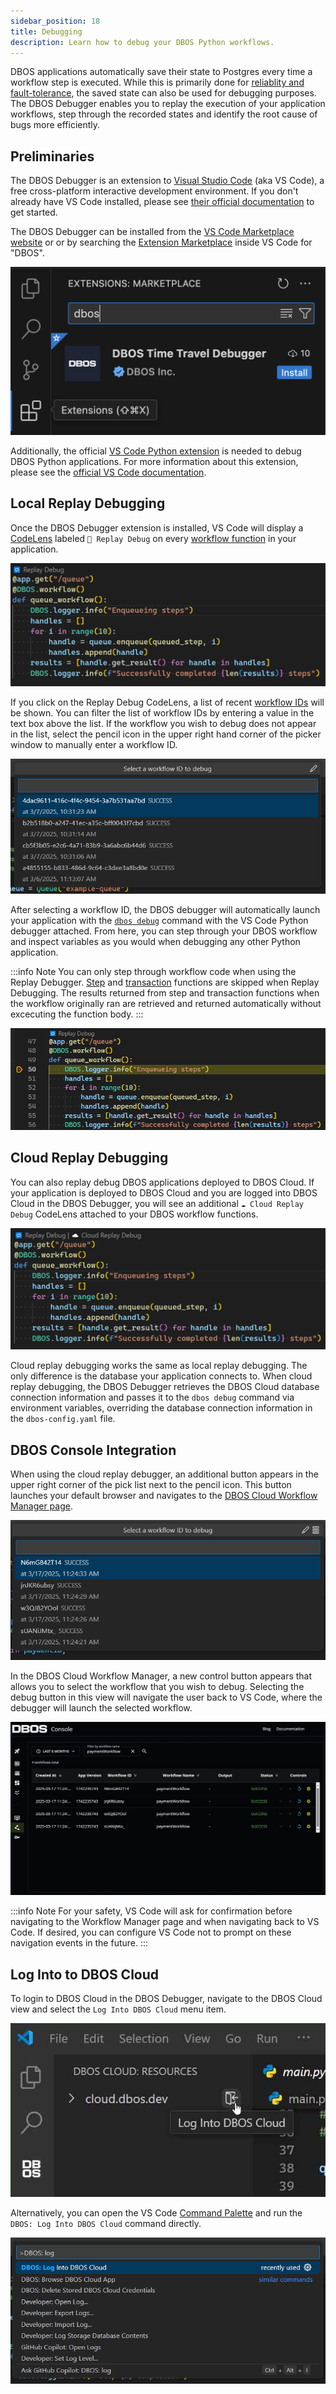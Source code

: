 ```yaml
---
sidebar_position: 18
title: Debugging
description: Learn how to debug your DBOS Python workflows.
---
```


DBOS applications automatically save their state to Postgres every time a workflow step is executed.
While this is primarily done for [reliablity and fault-tolerance](../../why-dbos.md), the saved state can also be used for debugging purposes.
The DBOS Debugger enables you to replay the execution of your application workflows, step through the recorded states and identify the root cause of bugs more efficiently. 

## Preliminaries

The DBOS Debugger is an extension to [Visual Studio Code](https://code.visualstudio.com/) (aka VS Code), a free cross-platform interactive development environment.
If you don't already have VS Code installed, please see [their official documentation](https://code.visualstudio.com/docs/setup/setup-overview) to get started.

The DBOS Debugger can be installed from the [VS Code Marketplace website](https://marketplace.visualstudio.com/items?itemName=dbos-inc.dbos-ttdbg)
or or by searching the [Extension Marketplace](https://code.visualstudio.com/docs/editor/extension-marketplace) inside VS Code for "DBOS".

![Installing the DBOS Time Travel Extension Screenshot](../../assets/ttdbg-ext-install.png)

Additionally, the official [VS Code Python extension](https://marketplace.visualstudio.com/items?itemName=ms-python.python) is needed to debug DBOS Python applications. 
For more information about this extension, please see the [official VS Code documentation](https://code.visualstudio.com/docs/python/python-quick-start).

## Local Replay Debugging

Once the DBOS Debugger extension is installed, VS Code will display a [CodeLens](https://code.visualstudio.com/blogs/2017/02/12/code-lens-roundup)
labeled `🔁 Replay Debug` on every [workflow function](./workflow-tutorial.md) in your application.

![Local Replay Debugging Code Lens](./assets/ttdbg-local-replay.png)

If you click on the Replay Debug CodeLens, a list of recent [workflow IDs](./workflow-tutorial#workflow-ids-and-idempotency) will be shown.
You can filter the list of workflow IDs by entering a value in the text box above the list.
If the workflow you wish to debug does not appear in the list, select the pencil icon in the upper right hand corner of the picker window to manually enter a workflow ID. 

![Workflow ID picker](./assets/ttdb-wfid-picker.png)

After selecting a workflow ID, the DBOS debugger will automatically launch your application with the [`dbos debug`](../reference/cli#dbos-debug) 
command with the VS Code Python debugger attached. 
From here, you can step through your DBOS workflow and inspect variables as you would when debugging any other Python application.

:::info Note
You can only step through workflow code when using the Replay Debugger.
[Step](./step-tutorial.md) and [transaction](./transaction-tutorial.md) functions are skipped when Replay Debugging.
The results returned from step and transaction functions when the workflow originally ran are retrieved and returned automatically without excecuting the function body.
:::

![Python debugger at breakpoint](./assets/ttdb-debug-breakpoint.png)

## Cloud Replay Debugging

You can also replay debug DBOS applications deployed to DBOS Cloud.
If your application is deployed to DBOS Cloud and you are logged into DBOS Cloud in the DBOS Debugger, you will see an additional 
`☁️ Cloud Replay Debug` CodeLens attached to your DBOS workflow functions.

![Cloud Replay Debugging Code Lens](./assets/ttdbg-cloud-replay.png)

Cloud replay debugging works the same as local replay debugging. 
The only difference is the database your application connects to.
When cloud replay debugging, the DBOS Debugger retrieves the DBOS Cloud database connection information
and passes it to the `dbos debug` command via environment variables, 
overriding the database connection information in the `dbos-config.yaml` file.

## DBOS Console Integration

When using the cloud replay debugger, an additional button appears in the upper right corner of the pick list next to the pencil icon.
This button launches your default browser and navigates to the [DBOS Cloud Workflow Manager page](../../production/dbos-cloud/workflow-management.md).

![Workflow Picker with DBOS Console button](../../typescript/tutorials/assets/ttdbg-wfid-picker-with-console.png)

In the DBOS Cloud Workflow Manager, a new control button appears that allows you to select the workflow that you wish to debug.
Selecting the debug button in this view will navigate the user back to VS Code, where the debugger will launch the selected workflow.

![DBOS Cloud Workflow Manager with Debug control](../../typescript/tutorials/assets/console-debug-picker.png)

:::info Note
For your safety, VS Code will ask for confirmation before navigating to the Workflow Manager page and when navigating back to VS Code.
If desired, you can configure VS Code not to prompt on these navigation events in the future.
:::


## Log Into to DBOS Cloud

To login to DBOS Cloud in the DBOS Debugger, navigate to the DBOS Cloud view and select the `Log Into DBOS Cloud` menu item.

![Log Into DBOS Cloud](../../assets/ttdbg-login-cloud.png)

Alternatively, you can open the VS Code [Command Palette](https://code.visualstudio.com/docs/getstarted/userinterface#_command-palette) 
and run the `DBOS: Log Into DBOS Cloud` command directly.

![Log Into DBOS Cloud Command Palette](../../assets/ttdbg-login-cmd-palette.png)